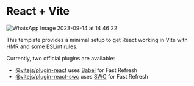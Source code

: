# React + Vite

![WhatsApp Image 2023-09-14 at 14 46 22](https://github.com/teukusem/react-todo-weizly/assets/74671757/675edb8c-ed86-40cc-a495-72d4e0cf912c)



This template provides a minimal setup to get React working in Vite with HMR and some ESLint rules.

Currently, two official plugins are available:

- [@vitejs/plugin-react](https://github.com/vitejs/vite-plugin-react/blob/main/packages/plugin-react/README.md) uses [Babel](https://babeljs.io/) for Fast Refresh
- [@vitejs/plugin-react-swc](https://github.com/vitejs/vite-plugin-react-swc) uses [SWC](https://swc.rs/) for Fast Refresh
